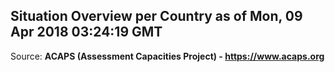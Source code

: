 ## Situation Overview per Country as of Mon, 09 Apr 2018 03:24:19 GMT

Source: **ACAPS (Assessment Capacities Project) - https://www.acaps.org**